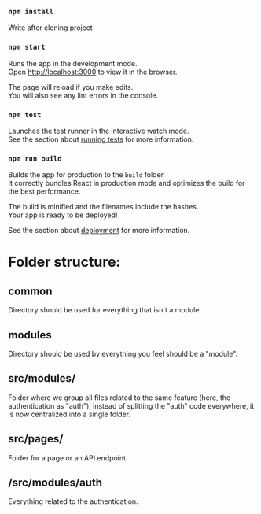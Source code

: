 ### `npm install`

Write after cloning project

### `npm start`

Runs the app in the development mode.\
Open [http://localhost:3000](http://localhost:3000) to view it in the browser.

The page will reload if you make edits.\
You will also see any lint errors in the console.

### `npm test`

Launches the test runner in the interactive watch mode.\
See the section about [running tests](https://facebook.github.io/create-react-app/docs/running-tests) for more information.

### `npm run build`

Builds the app for production to the `build` folder.\
It correctly bundles React in production mode and optimizes the build for the best performance.

The build is minified and the filenames include the hashes.\
Your app is ready to be deployed!

See the section about [deployment](https://facebook.github.io/create-react-app/docs/deployment) for more information.

# Folder structure:

## common

Directory should be used for everything that isn't a module

## modules

Directory should be used by everything you feel should be a "module".

## src/modules/

Folder where we group all files related to the same feature (here, the authentication as "auth"), instead of splitting the "auth" code everywhere, it is now centralized into a single folder.

## src/pages/

Folder for a page or an API endpoint.

## /src/modules/auth

Everything related to the authentication.